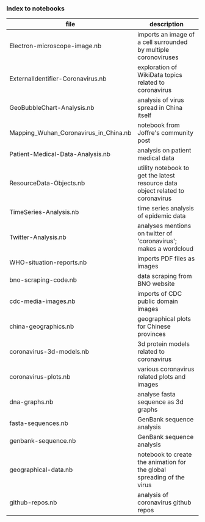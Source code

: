 ### Index to notebooks 

| file | description |
| --- | --- |
| Electron-microscope-image.nb | imports an image of a cell surrounded by multiple coronoviruses |
| ExternalIdentifier-Coronavirus.nb	| exploration of WikiData topics related to coronavirus |
| GeoBubbleChart-Analysis.nb | analysis of virus spread in China itself |
| Mapping_Wuhan_Coronavirus_in_China.nb	| notebook from Joffre's community post |
| Patient-Medical-Data-Analysis.nb | analysis on patient medical data |
| ResourceData-Objects.nb	| utility notebook to get the latest resource data object related to coronavirus |
| TimeSeries-Analysis.nb | time series analysis of epidemic data |
| Twitter-Analysis.nb	| analyses mentions on twitter of 'coronavirus'; makes a wordcloud |
| WHO-situation-reports.nb | imports PDF files as images |
| bno-scraping-code.nb | data scraping from BNO website |
| cdc-media-images.nb	| imports of CDC public domain images |
| china-geographics.nb | geographical plots for Chinese provinces |
| coronavirus-3d-models.nb | 3d protein models related to coronavirus |
| coronavirus-plots.nb | various coronavirus related plots and images |
| dna-graphs.nb	| analyse fasta sequence as 3d graphs |
| fasta-sequences.nb |	GenBank sequence analysis |
| genbank-sequence.nb	| GenBank sequence analysis |
| geographical-data.nb | notebook to create the animation for the global spreading of the virus |
| github-repos.nb | analysis of coronavirus github repos |